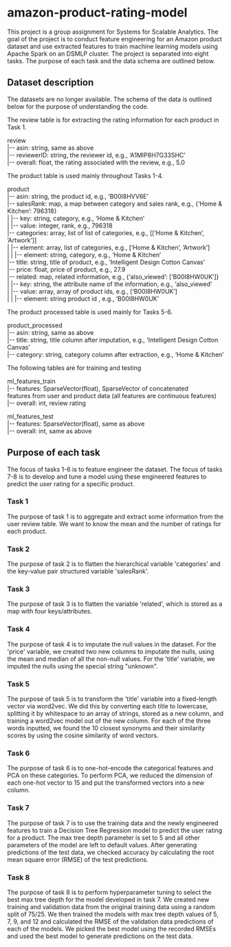 # amazon-product-rating-model

This project is a group assignment for Systems for Scalable Analytics. The goal of the project is to conduct feature engineering for an Amazon product dataset and use extracted features to train machine learning models using Apache Spark on an DSMLP cluster. The project is separated into eight tasks. The purpose of each task and the data schema are outlined below.


## Dataset description

The datasets are no longer available. The schema of the data is outlined below for the purpose of understanding the code. 

  The review table is for extracting the rating information for each product in Task 1.   

  review <br>
  |-- asin: string, same as above <br>
  |-- reviewerID: string, the reviewer id, e.g., ‘A1MIP8H7G33SHC’ <br>
  |-- overall: float, the rating associated with the review, e.g., 5.0 <br>

  The product table is used mainly throughout Tasks 1-4.   

product <br>
|-- asin: string, the product id, e.g., ‘B00I8HVV6E’ <br>
|-- salesRank: map, a map between category and sales rank, e.g., {‘Home & Kitchen’: 796318} <br>
| |-- key: string, category, e.g., ‘Home & Kitchen’ <br>
| |-- value: integer, rank, e.g., 796318 <br>
|-- categories: array, list of list of categories, e.g., [[‘Home & Kitchen’, ’Artwork’]] <br>
| |-- element: array, list of categories, e.g., [‘Home & Kitchen’, ’Artwork’] <br>
| | |-- element: string, category, e.g., ‘Home & Kitchen’ <br>
|-- title: string, title of product, e.g., ‘Intelligent Design Cotton Canvas’ <br>
|-- price: float, price of product, e.g., 27.9 <br>
|-- related: map, related information, e.g., {‘also_viewed’: [‘B00I8HW0UK’]} <br>
| |-- key: string, the attribute name of the information, e.g., ‘also_viewed’ <br>
| |-- value: array, array of product ids, e.g., [‘B00I8HW0UK’] <br>
| | |-- element: string product id , e.g., ‘B00I8HW0UK’ <br>

  The product processed table is used mainly for Tasks 5-6.   

product_processed <br>
|-- asin: string, same as above <br>
|-- title: string, title column after imputation, e.g., ‘Intelligent Design Cotton Canvas’ <br>
|-- category: string, category column after extraction, e.g., ‘Home & Kitchen’ <br>

  The following tables are for training and testing  

ml_features_train <br>
|-- features: SparseVector(float), SparseVector of concatenated <br>
features from user and product data (all features are continuous features) <br>
|-- overall: int, review rating <br>

ml_features_test <br>
|-- features: SparseVector(float), same as above <br>
|-- overall: int, same as above <br>


## Purpose of each task 

The focus of tasks 1-6 is to feature engineer the dataset. The focus of tasks 7-8 is to develop and tune a model using these engineered features to predict the user rating for a specific product. 

### Task 1 

The purpose of task 1 is to aggregate and extract some information from the user review table. We want to know the mean and the number of ratings for each product. 

### Task 2 

The purpose of task 2 is to flatten the hierarchical variable 'categories' and the key-value pair structured variable 'salesRank'. 

### Task 3 

The purpose of task 3 is to flatten the variable 'related', which is stored as a map with four keys/attributes. 

### Task 4 

The purpose of task 4 is to imputate the null values in the dataset. For the 'price' variable, we created two new columns to imputate the nulls, using the mean and median of all the non-null values. For the 'title' variable, we imputed the nulls using the special string "unknown".

### Task 5 

The purpose of task 5 is to transform the 'title' variable into a fixed-length vector via word2vec. We did this by converting each title to lowercase, splitting it by whitespace to an array of strings, stored as a new column, and training a word2vec model out of the new column. For each of the three words inputted, we found the 10 closest synonyms and their similarity scores by using the cosine similarity of word vectors. 

### Task 6 

The purpose of task 6 is to one-hot-encode the categorical features and PCA on these categories. To perform PCA, we reduced the dimension of each one-hot vector to 15 and put the transformed vectors into a new column. 

### Task 7 

The purpose of task 7 is to use the training data and the newly engineered features to train a Decision Tree Regression model to predict the user rating for a product. The max tree depth parameter is set to 5 and all other parameters of the model are left to default values. After generating predictions of the test data, we checked accuracy by calculating the root mean square error (RMSE) of the test predictions. 

### Task 8 

The purpose of task 8 is to perform hyperparameter tuning to select the best max tree depth for the model developed in task 7. We created new training and validation data from the original training data using a random split of 75/25. We then trained the models with max tree depth values of 5, 7, 9, and 12 and calculated the RMSE of the validation data predictions of each of the models. We picked the best model using the recorded RMSEs and used the best model to generate predictions on the test data. 
